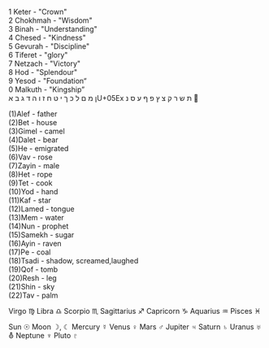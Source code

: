 1 Keter - "Crown"  
2 Chokhmah - "Wisdom"  
3 Binah - "Understanding"  
4 Chesed - "Kindness"  
5 Gevurah - "Discipline"  
6 Tiferet - "glory"  
7 Netzach - "Victory"  
8 Hod - "Splendour"  
9 Yesod - "Foundation“  
0 Malkuth - "Kingship”  
 	א‎ 	ב‎ 	ג‎ 	ד‎ 	ה‎ 	ו‎ 	ז‎ 	ח‎ 	ט‎ 	י‎ 	ך‎ 	כ‎ 	ל‎ 	ם‎ 	מ‎ 	ן‎U+05Ex 	נ‎ 	ס‎ 	ע‎ 	ף‎ 	פ‎ 	ץ‎ 	צ‎ 	ק‎ 	ר‎ 	ש‎ 	ת‎ 					ׯ‎   

  
(1)Alef - father   
(2)Bet - house  
(3)Gimel - camel  
(4)Dalet - bear  
(5)He - emigrated  
(6)Vav - rose   
(7)Zayin - male  
(8)Het - rope  
(9)Tet - cook   
(10)Yod - hand  
(11)Kaf - star  
(12)Lamed - tongue  
(13)Mem - water  
(14)Nun - prophet  
(15)Samekh - sugar  
(16)Ayin - raven  
(17)Pe - coal  
(18)Tsadi - shadow, screamed,laughed  
(19)Qof - tomb  
(20)Resh - leg  
(21)Shin - sky  
(22)Tav - palm  

Virgo ♍️
Libra ♎️
Scorpio ♏️
Sagittarius ♐️
Capricorn ♑️
Aquarius ♒️
Pisces ♓️

Sun ☉
Moon ☽, ☾
Mercury ☿
Venus ♀
Mars ♂
Jupiter ♃
Saturn ♄
Uranus ♅ ⛢
Neptune ♆
Pluto ♇
